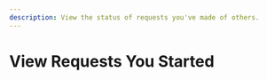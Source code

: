 ```yaml
---
description: View the status of requests you've made of others.
---
```


# View Requests You Started

